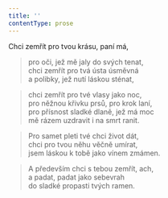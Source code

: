 ```yaml
---
title: ''
contentType: prose
---
```


Chci zemřít pro tvou krásu, paní má,

> pro oči, jež mě jaly do svých tenat,  
> chci zemřít pro tvá ústa úsměvná  
> a polibky, jež nutí láskou sténat,

> chci zemřít pro tvé vlasy jako noc,  
> pro něžnou křivku prsů, pro krok laní,  
> pro přísnost sladké dlaně, jež má moc  
> mě rázem uzdravit i na smrt ranit.

> Pro samet pleti tvé chci život dát,  
> chci pro tvou něhu věčně umírat,  
> jsem láskou k tobě jako vínem zmámen.

> A především chci s tebou zemřít, ach,  
> a padat, padat jako sebevrah  
> do sladké propasti tvých ramen.
